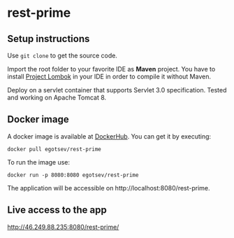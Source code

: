 # rest-prime

## Setup instructions

Use `git clone` to get the source code.

Import the root folder to your favorite IDE as **Maven** project. You have to install [Project Lombok](https://projectlombok.org/) in your IDE in order to compile it without Maven.

Deploy on a servlet container that supports Servlet 3.0 specification. Tested and working on Apache Tomcat 8.

## Docker image

A docker image is available at [DockerHub](https://hub.docker.com/r/egotsev/rest-prime/). You can get it by executing:

`docker pull egotsev/rest-prime`

To run the image use:

`docker run -p 8080:8080 egotsev/rest-prime`

The application will be accessible on http://localhost:8080/rest-prime.

## Live access to the app

http://46.249.88.235:8080/rest-prime/